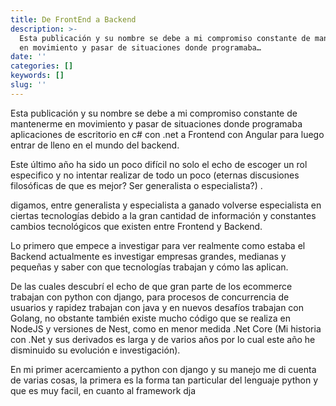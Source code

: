 ```yaml
---
title: De FrontEnd a Backend
description: >-
  Esta publicación y su nombre se debe a mi compromiso constante de mantenerme
  en movimiento y pasar de situaciones donde programaba…
date: ''
categories: []
keywords: []
slug: ''
---
```


Esta publicación y su nombre se debe a mi compromiso constante de mantenerme en movimiento y pasar de situaciones donde programaba aplicaciones de escritorio en c# con .net a Frontend con Angular para luego entrar de lleno en el mundo del backend.

Este último año ha sido un poco difícil no solo el echo de escoger un rol especifico y no intentar realizar de todo un poco (eternas discusiones filosóficas de que es mejor? Ser generalista o especialista?) .

digamos, entre generalista y especialista a ganado volverse especialista en ciertas tecnologías debido a la gran cantidad de información y constantes cambios tecnológicos que existen entre Frontend y Backend.

Lo primero que empece a investigar para ver realmente como estaba el Backend actualmente es investigar empresas grandes, medianas y pequeñas y saber con que tecnologías trabajan y cómo las aplican.

De las cuales descubrí el echo de que gran parte de los ecommerce trabajan con python con django, para procesos de concurrencia de usuarios y rapidez trabajan con java y en nuevos desafíos trabajan con Golang, no obstante también existe mucho código que se realiza en NodeJS y versiones de Nest, como en menor medida .Net Core (Mi historia con .Net y sus derivados es larga y de varios años por lo cual este año he disminuido su evolución e investigación).

En mi primer acercamiento a python con django y su manejo me di cuenta de varias cosas, la primera es la forma tan particular del lenguaje python y que es muy facil, en cuanto al framework dja